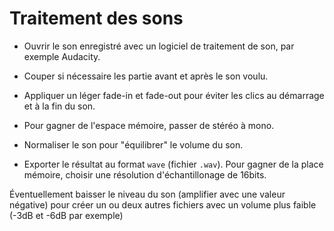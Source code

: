 # Traitement des sons

- Ouvrir le son enregistré avec un logiciel de traitement de son, par exemple Audacity.
- Couper si nécessaire les partie avant et après le son voulu.
- Appliquer un léger fade-in et fade-out pour éviter les clics au démarrage et à la fin du son.
- Pour gagner de l'espace mémoire, passer de stéréo à mono.
- Normaliser le son pour "équilibrer" le volume du son.

- Exporter le résultat au format `wave` (fichier `.wav`). Pour gagner de la place mémoire, choisir une résolution d'échantillonage de 16bits.

Éventuellement baisser le niveau du son (amplifier avec une valeur négative) pour créer un ou deux autres fichiers avec un volume plus faible (-3dB et -6dB par exemple)


 
